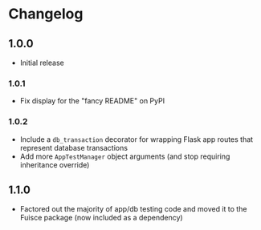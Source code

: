 # Changelog


## 1.0.0

- Initial release

### 1.0.1

- Fix display for the "fancy README" on PyPI


### 1.0.2

- Include a `db_transaction` decorator for wrapping Flask app routes that represent database transactions
- Add more `AppTestManager` object arguments (and stop requiring inheritance override)


## 1.1.0

- Factored out the majority of app/db testing code and moved it to the Fuisce package (now included as a dependency)

